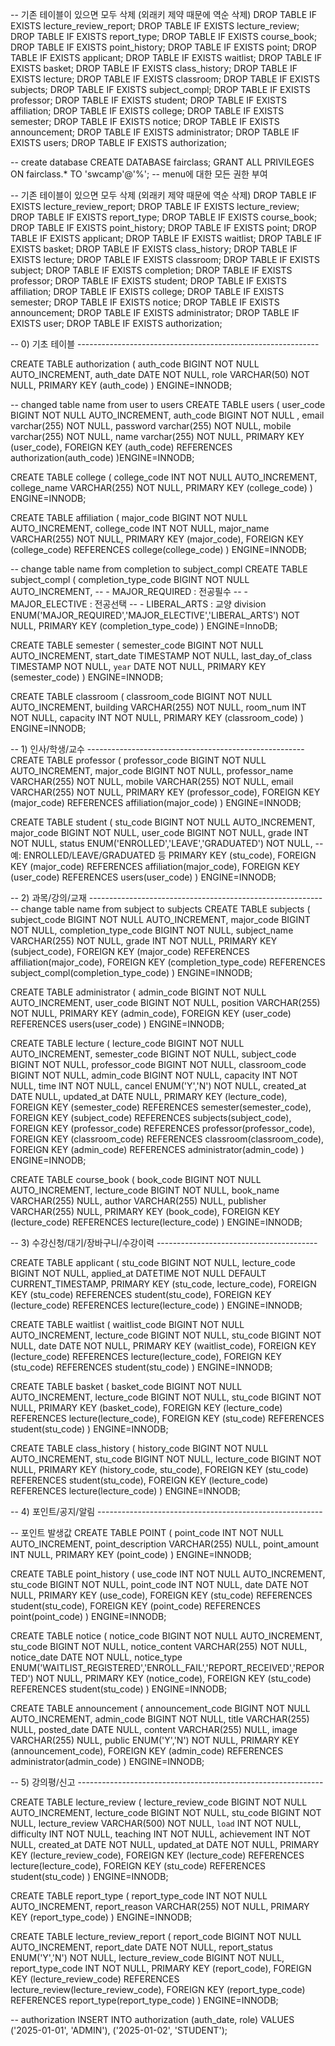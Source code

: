 -- 기존 테이블이 있으면 모두 삭제 (외래키 제약 때문에 역순 삭제) DROP TABLE IF EXISTS lecture_review_report; DROP TABLE IF EXISTS lecture_review; DROP TABLE IF EXISTS report_type; DROP TABLE IF EXISTS course_book; DROP TABLE IF EXISTS point_history; DROP TABLE IF EXISTS point; DROP TABLE IF EXISTS applicant; DROP TABLE IF EXISTS waitlist; DROP TABLE IF EXISTS basket; DROP TABLE IF EXISTS class_history; DROP TABLE IF EXISTS lecture; DROP TABLE IF EXISTS classroom; DROP TABLE IF EXISTS subjects; DROP TABLE IF EXISTS subject_compl; DROP TABLE IF EXISTS professor; DROP TABLE IF EXISTS student; DROP TABLE IF EXISTS affiliation; DROP TABLE IF EXISTS college; DROP TABLE IF EXISTS semester; DROP TABLE IF EXISTS notice; DROP TABLE IF EXISTS announcement; DROP TABLE IF EXISTS administrator; DROP TABLE IF EXISTS users; DROP TABLE IF EXISTS authorization;

-- create database
CREATE DATABASE fairclass; 
GRANT ALL PRIVILEGES ON fairclass.* TO 'swcamp'@'%';	-- menu에 대한 모든 권한 부여

-- 기존 테이블이 있으면 모두 삭제 (외래키 제약 때문에 역순 삭제)
DROP TABLE IF EXISTS lecture_review_report;
DROP TABLE IF EXISTS lecture_review;
DROP TABLE IF EXISTS report_type;
DROP TABLE IF EXISTS course_book;
DROP TABLE IF EXISTS point_history;
DROP TABLE IF EXISTS point;
DROP TABLE IF EXISTS applicant;
DROP TABLE IF EXISTS waitlist;
DROP TABLE IF EXISTS basket;
DROP TABLE IF EXISTS class_history;
DROP TABLE IF EXISTS lecture;
DROP TABLE IF EXISTS classroom;
DROP TABLE IF EXISTS subject;
DROP TABLE IF EXISTS completion;
DROP TABLE IF EXISTS professor;
DROP TABLE IF EXISTS student;
DROP TABLE IF EXISTS affiliation;
DROP TABLE IF EXISTS college;
DROP TABLE IF EXISTS semester;
DROP TABLE IF EXISTS notice;
DROP TABLE IF EXISTS announcement;
DROP TABLE IF EXISTS administrator;
DROP TABLE IF EXISTS user;
DROP TABLE IF EXISTS authorization;

-- 0) 기초 테이블  ------------------------------------------------------------

CREATE TABLE authorization (
  auth_code   BIGINT NOT NULL AUTO_INCREMENT,
  auth_date   DATE        NOT NULL,
  role        VARCHAR(50) NOT NULL,
  PRIMARY KEY (auth_code)
) ENGINE=INNODB;

-- changed table name from user to users
CREATE TABLE users (
	user_code	BIGINT	NOT NULL AUTO_INCREMENT,
	auth_code	BIGINT	NOT NULL ,
	email	varchar(255)	NOT NULL,
	password	varchar(255)	NOT NULL,
	mobile	varchar(255)	NOT NULL,
	name	varchar(255)	NOT NULL,
	PRIMARY KEY (user_code),
  FOREIGN KEY (auth_code) 
  REFERENCES authorization(auth_code)
)ENGINE=INNODB;

CREATE TABLE college (
  college_code INT NOT NULL AUTO_INCREMENT,
  college_name VARCHAR(255) NOT NULL,
  PRIMARY KEY (college_code)
) ENGINE=INNODB;

CREATE TABLE affiliation (
  major_code BIGINT NOT NULL AUTO_INCREMENT,
  college_code INT NOT NULL,
  major_name VARCHAR(255) NOT NULL,
  PRIMARY KEY (major_code),
  FOREIGN KEY (college_code) 
  REFERENCES college(college_code)
) ENGINE=INNODB;

-- change table name from completion to subject_compl
CREATE TABLE subject_compl (
  completion_type_code BIGINT NOT NULL AUTO_INCREMENT,
  --  - MAJOR_REQUIRED : 전공필수
  --  - MAJOR_ELECTIVE : 전공선택
  --  - LIBERAL_ARTS   : 교양
  division ENUM('MAJOR_REQUIRED','MAJOR_ELECTIVE','LIBERAL_ARTS') NOT NULL,
  PRIMARY KEY (completion_type_code)
) ENGINE=InnoDB;


CREATE TABLE semester (
  semester_code   BIGINT  NOT NULL AUTO_INCREMENT,
  start_date      TIMESTAMP  NOT NULL,
  last_day_of_class TIMESTAMP NOT NULL,
  `year`          DATE       NOT NULL,
  PRIMARY KEY (semester_code)
) ENGINE=INNODB;

CREATE TABLE classroom (
  classroom_code BIGINT   NOT NULL AUTO_INCREMENT,
  building       VARCHAR(255) NOT NULL,
  room_num       INT          NOT NULL,
  capacity       INT          NOT NULL,
  PRIMARY KEY (classroom_code)
) ENGINE=INNODB;

-- 1) 인사/학생/교수 ------------------------------------------------------
CREATE TABLE professor (
  professor_code BIGINT NOT NULL AUTO_INCREMENT,
  major_code     BIGINT NOT NULL,
  professor_name VARCHAR(255) NOT NULL,
  mobile         VARCHAR(255) NOT NULL,
  email          VARCHAR(255) NOT NULL,
  PRIMARY KEY (professor_code),
  FOREIGN KEY (major_code) REFERENCES affiliation(major_code)
) ENGINE=INNODB;

CREATE TABLE student (
  stu_code   BIGINT NOT NULL AUTO_INCREMENT,
  major_code BIGINT NOT NULL,
  user_code  BIGINT NOT NULL,
  grade      INT    NOT NULL,
  status     ENUM('ENROLLED','LEAVE','GRADUATED') NOT NULL,  -- 예: ENROLLED/LEAVE/GRADUATED 등
  PRIMARY KEY (stu_code),
  FOREIGN KEY (major_code) REFERENCES affiliation(major_code),
  FOREIGN KEY (user_code)  REFERENCES users(user_code)
) ENGINE=INNODB;

-- 2) 과목/강의/교재 ----------------------------------------------------------
-- change table name from subject to subjects
CREATE TABLE subjects (
  subject_code         BIGINT       NOT NULL AUTO_INCREMENT,
  major_code           BIGINT       NOT NULL,
  completion_type_code BIGINT       NOT NULL,
  subject_name         VARCHAR(255) NOT NULL,
  grade                INT          NOT NULL,
  PRIMARY KEY (subject_code),
  FOREIGN KEY (major_code) REFERENCES affiliation(major_code),
  FOREIGN KEY (completion_type_code) REFERENCES subject_compl(completion_type_code)
) ENGINE=INNODB;

CREATE TABLE administrator (
  admin_code BIGINT NOT NULL AUTO_INCREMENT,
  user_code  BIGINT NOT NULL,
  position   VARCHAR(255) NOT NULL,
  PRIMARY KEY (admin_code),
  FOREIGN KEY (user_code) REFERENCES users(user_code)
) ENGINE=INNODB;

CREATE TABLE lecture (
  lecture_code    BIGINT       NOT NULL AUTO_INCREMENT,
  semester_code   BIGINT       NOT NULL,
  subject_code    BIGINT       NOT NULL,
  professor_code  BIGINT       NOT NULL,
  classroom_code  BIGINT       NOT NULL,
  admin_code      BIGINT       NOT NULL,
  capacity        INT          NOT NULL,
  time            INT          NOT NULL,
  cancel          ENUM('Y','N') NOT NULL,
  created_at      DATE         NULL,
  updated_at      DATE         NULL,
  PRIMARY KEY (lecture_code),
  FOREIGN KEY (semester_code)  REFERENCES semester(semester_code),
  FOREIGN KEY (subject_code)   REFERENCES subjects(subject_code),
  FOREIGN KEY (professor_code) REFERENCES professor(professor_code),
  FOREIGN KEY (classroom_code) REFERENCES classroom(classroom_code),
  FOREIGN KEY (admin_code)     REFERENCES administrator(admin_code)
) ENGINE=INNODB;

CREATE TABLE course_book (
  book_code    BIGINT       NOT NULL AUTO_INCREMENT,
  lecture_code BIGINT       NOT NULL,
  book_name    VARCHAR(255) NULL,
  author       VARCHAR(255) NULL,
  publisher    VARCHAR(255) NULL,
  PRIMARY KEY (book_code),
  FOREIGN KEY (lecture_code) REFERENCES lecture(lecture_code)
) ENGINE=INNODB;

-- 3) 수강신청/대기/장바구니/수강이력 ----------------------------------------

CREATE TABLE applicant (
  stu_code     BIGINT NOT NULL,
  lecture_code BIGINT NOT NULL,
  applied_at   DATETIME NOT NULL DEFAULT CURRENT_TIMESTAMP,
  PRIMARY KEY (stu_code, lecture_code),
  FOREIGN KEY (stu_code)     REFERENCES student(stu_code),
  FOREIGN KEY (lecture_code) REFERENCES lecture(lecture_code)
) ENGINE=INNODB;

CREATE TABLE waitlist (
  waitlist_code BIGINT NOT NULL AUTO_INCREMENT,
  lecture_code  BIGINT NOT NULL,
  stu_code      BIGINT NOT NULL,
  date          DATE   NOT NULL,
  PRIMARY KEY (waitlist_code),
  FOREIGN KEY (lecture_code) REFERENCES lecture(lecture_code),
  FOREIGN KEY (stu_code)     REFERENCES student(stu_code)
) ENGINE=INNODB;

CREATE TABLE basket (
  basket_code  BIGINT NOT NULL AUTO_INCREMENT,
  lecture_code BIGINT NOT NULL,
  stu_code     BIGINT NOT NULL,
  PRIMARY KEY (basket_code),
  FOREIGN KEY (lecture_code) REFERENCES lecture(lecture_code),
  FOREIGN KEY (stu_code)     REFERENCES student(stu_code)
) ENGINE=INNODB;

CREATE TABLE class_history (
  history_code BIGINT NOT NULL AUTO_INCREMENT,
  stu_code     BIGINT NOT NULL,
  lecture_code BIGINT NOT NULL,
  PRIMARY KEY (history_code, stu_code),
  FOREIGN KEY (stu_code)     REFERENCES student(stu_code),
  FOREIGN KEY (lecture_code) REFERENCES lecture(lecture_code)
) ENGINE=INNODB;

-- 4) 포인트/공지/알림 --------------------------------------------------------

-- 포인트 발생값
CREATE TABLE POINT   (
  point_code        INT          NOT NULL AUTO_INCREMENT,
  point_description VARCHAR(255) NULL,
  point_amount      INT          NULL,
  PRIMARY KEY (point_code)
) ENGINE=INNODB;

CREATE TABLE point_history (
  use_code   INT    NOT NULL AUTO_INCREMENT,
  stu_code   BIGINT NOT NULL,
  point_code INT    NOT NULL,
  date       DATE   NOT NULL,
  PRIMARY KEY (use_code),
  FOREIGN KEY (stu_code)   REFERENCES student(stu_code),
  FOREIGN KEY (point_code) REFERENCES point(point_code)
) ENGINE=INNODB;

CREATE TABLE notice (
  notice_code    BIGINT       NOT NULL AUTO_INCREMENT,
  stu_code       BIGINT       NOT NULL,
  notice_content VARCHAR(255) NOT NULL,
  notice_date    DATE         NOT NULL,
  notice_type    ENUM('WAITLIST_REGISTERED','ENROLL_FAIL','REPORT_RECEIVED','REPORTED') NOT NULL,
  PRIMARY KEY (notice_code),
  FOREIGN KEY (stu_code) REFERENCES student(stu_code)
) ENGINE=INNODB;

CREATE TABLE announcement (
  announcement_code BIGINT       NOT NULL AUTO_INCREMENT,
  admin_code        BIGINT       NOT NULL,
  title             VARCHAR(255) NULL,
  posted_date       DATE         NULL,
  content           VARCHAR(255) NULL,
  image             VARCHAR(255) NULL,
  public            ENUM('Y','N') NOT NULL,
  PRIMARY KEY (announcement_code),
  FOREIGN KEY (admin_code) REFERENCES administrator(admin_code)
) ENGINE=INNODB;

-- 5) 강의평/신고 -------------------------------------------------------------

CREATE TABLE lecture_review (
  lecture_review_code BIGINT       NOT NULL AUTO_INCREMENT,
  lecture_code        BIGINT       NOT NULL,
  stu_code            BIGINT       NOT NULL,
  lecture_review      VARCHAR(500) NOT NULL,
  `load`              INT          NOT NULL,
  difficulty          INT          NOT NULL,
  teaching            INT          NOT NULL,
  achievement         INT          NOT NULL,
  created_at          DATE         NOT NULL,
  updated_at          DATE         NOT NULL,
  PRIMARY KEY (lecture_review_code),
  FOREIGN KEY (lecture_code) REFERENCES lecture(lecture_code),
  FOREIGN KEY (stu_code)     REFERENCES student(stu_code)
) ENGINE=INNODB;

CREATE TABLE report_type (
  report_type_code INT          NOT NULL AUTO_INCREMENT,
  report_reason    VARCHAR(255) NOT NULL,
  PRIMARY KEY (report_type_code)
) ENGINE=INNODB;

CREATE TABLE lecture_review_report (
  report_code         BIGINT       NOT NULL AUTO_INCREMENT,
  report_date         DATE         NOT NULL,
  report_status       ENUM('Y','N') NOT NULL,
  lecture_review_code BIGINT       NOT NULL,
  report_type_code    INT          NOT NULL,
  PRIMARY KEY (report_code),
  FOREIGN KEY (lecture_review_code) REFERENCES lecture_review(lecture_review_code),
  FOREIGN KEY (report_type_code)    REFERENCES report_type(report_type_code)
) ENGINE=INNODB;


-- authorization 
INSERT INTO authorization (auth_date, role) VALUES ('2025-01-01', 'ADMIN'), ('2025-01-02', 'STUDENT');


